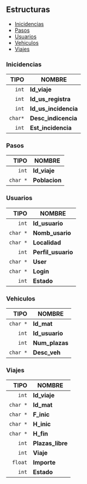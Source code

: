 <h2 id="Estructuras">Estructuras</h2>
<ul>
  <li><a
  href="#Inicidencias">Inicidencias</a></li>
  <li><a href="#Pasos">Pasos</a></li>
  <li><a href="#Usuarios">Usuarios</a></li>
  <li><a href="#Vehiculos">Vehiculos</a></li>
  <li><a href="#Viajes">Viajes</a></li>
</ul>

<h3 id="Inicidencias">Inicidencias</h3>

| TIPO | NOMBRE  |
|--:|---|
|`int` |**Id_viaje**|
|`int` |**Id_us_registra**|
|`int` |**Id_us_incidencia**|
|`char*`|**Desc_indicencia**|
|`int` |**Est_incidencia**|

<h3 id="Pasos">Pasos</h3>

| TIPO | NOMBRE  |
|--:|---|
|`int` |**Id_viaje**|
|`char *` |**Poblacion**|

<h3 id="Usuarios">Usuarios</h3>

| TIPO | NOMBRE  |
|--:|---|
|`int` |**Id_usuario**|
|`char *` |**Nomb_usario**|
|`char *`| **Localidad**|
|`int`| **Perfil_usuario**|
|`char *` |**User**|
|`char *`| **Login**|
|`int` |**Estado**|

<h3 id="Vehiculos">Vehiculos</h3>

| TIPO | NOMBRE  |
|--:|---|
|`char *`| **Id_mat**|
|`int` |**Id_usuario**|
|`int` |**Num_plazas**|
|`char *` |**Desc_veh**|

<h3 id="Viajes">Viajes</h3>

| TIPO | NOMBRE  |
|--:|---|
| `int`   | **Id_viaje**  |
|`char *`| **Id_mat**|
|`char *`| **F_inic**|
|`char *`| **H_inic**|
|`char *`| **H_fin**|
|`int` |**Plazas_libre**|
|`int` |**Viaje**|
|`float`| **Importe**|
|`int` |**Estado**|
